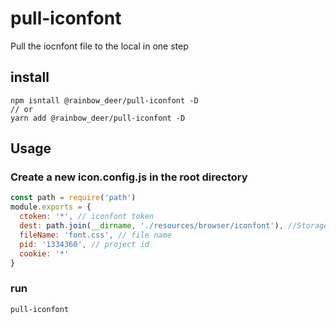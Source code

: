 # pull-iconfont
Pull the iocnfont file to the local in one step

## install

```shell
npm isntall @rainbow_deer/pull-iconfont -D
// or
yarn add @rainbow_deer/pull-iconfont -D
```

## Usage

### Create a new icon.config.js in the root directory
```js
const path = require('path')
module.exports = {
  ctoken: '*', // iconfont token
  dest: path.join(__dirname, './resources/browser/iconfont'), //Storage path
  fileName: 'font.css', // file name
  pid: '1334360', // project id
  cookie: '*'
}
```
### run
```shell
pull-iconfont
```


